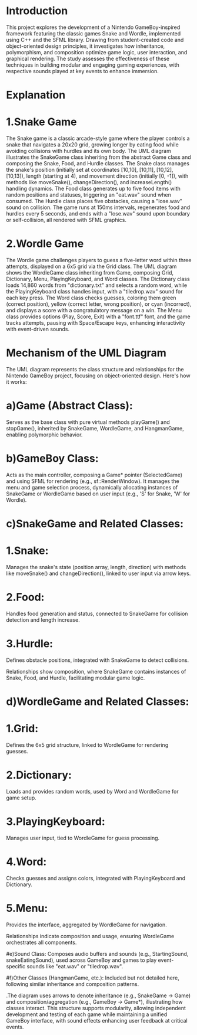 
# Introduction
This project explores the development of a Nintendo GameBoy-inspired framework featuring the classic games Snake and Wordle, implemented using C++ and the SFML library. Drawing from student-created code and object-oriented design principles, it investigates how inheritance, polymorphism, and composition optimize game logic, user interaction, and graphical rendering. The study assesses the effectiveness of these techniques in building modular and engaging gaming experiences, with respective sounds played at key events to enhance immersion.

# Explanation 

# 1.Snake Game

The Snake game is a classic arcade-style game where the player controls a snake that navigates a 20x20 grid, growing longer by eating food while avoiding collisions with hurdles and its own body. The UML diagram illustrates the SnakeGame class inheriting from the abstract Game class and composing the Snake, Food, and Hurdle classes. The Snake class manages the snake's position (initially set at coordinates [10,10], [10,11], [10,12], [10,13]), length (starting at 4), and movement direction (initially [0, -1]), with methods like moveSnake(), changeDirection(), and increaseLength() handling dynamics. The Food class generates up to five food items with random positions and statuses, triggering an "eat.wav" sound when consumed. The Hurdle class places five obstacles, causing a "lose.wav" sound on collision. The game runs at 150ms intervals, regenerates food and hurdles every 5 seconds, and ends with a "lose.wav" sound upon boundary or self-collision, all rendered with SFML graphics.

# 2.Wordle Game

The Wordle game challenges players to guess a five-letter word within three attempts, displayed on a 6x5 grid via the Grid class. The UML diagram shows the WordleGame class inheriting from Game, composing Grid, Dictionary, Menu, PlayingKeyboard, and Word classes. The Dictionary class loads 14,860 words from "dictionary.txt" and selects a random word, while the PlayingKeyboard class handles input, with a "tiledrop.wav" sound for each key press. The Word class checks guesses, coloring them green (correct position), yellow (correct letter, wrong position), or cyan (incorrect), and displays a score with a congratulatory message on a win. The Menu class provides options (Play, Score, Exit) with a "font.ttf" font, and the game tracks attempts, pausing with Space/Escape keys, enhancing interactivity with event-driven sounds.

# Mechanism of the UML Diagram
The UML diagram represents the class structure and relationships for the Nintendo GameBoy project, focusing on object-oriented design. Here's how it works:
# a)Game (Abstract Class):
Serves as the base class with pure virtual methods playGame() and stopGame(), inherited by SnakeGame, WordleGame, and HangmanGame, enabling polymorphic behavior.

# b)GameBoy Class: 
Acts as the main controller, composing a Game* pointer (SelectedGame) and using SFML for rendering (e.g., sf::RenderWindow). It manages the menu and game selection process, dynamically allocating instances of SnakeGame or WordleGame based on user input (e.g., 'S' for Snake, 'W' for Wordle).

# c)SnakeGame and Related Classes:
# 1.Snake: 
Manages the snake's state (position array, length, direction) with methods like moveSnake() and changeDirection(), linked to user input via arrow keys.

# 2.Food: 
Handles food generation and status, connected to SnakeGame for collision detection and length increase.
# 3.Hurdle: 
Defines obstacle positions, integrated with SnakeGame to detect collisions.

Relationships show composition, where SnakeGame contains instances of Snake, Food, and Hurdle, facilitating modular game logic.


# d)WordleGame and Related Classes:
# 1.Grid:
Defines the 6x5 grid structure, linked to WordleGame for rendering guesses.

# 2.Dictionary: 
Loads and provides random words, used by Word and WordleGame for game setup.

# 3.PlayingKeyboard:
Manages user input, tied to WordleGame for guess processing.

# 4.Word:
Checks guesses and assigns colors, integrated with PlayingKeyboard and Dictionary.

# 5.Menu:
Provides the interface, aggregated by WordleGame for navigation.

Relationships indicate composition and usage, ensuring WordleGame orchestrates all components.


#e)Sound Class:
Composes audio buffers and sounds (e.g., StartingSound, snakeEatingSound), used across GameBoy and games to play event-specific sounds like "eat.wav" or "tiledrop.wav".

#f)Other Classes (HangmanGame, etc.):
Included but not detailed here, following similar inheritance and composition patterns.

.The diagram uses arrows to denote inheritance (e.g., SnakeGame → Game) and composition/aggregation (e.g., GameBoy → Game*), illustrating how classes interact. This structure supports modularity, allowing independent development and testing of each game while maintaining a unified GameBoy interface, with sound effects enhancing user feedback at critical events.
